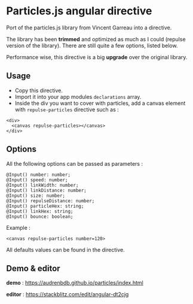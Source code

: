 # Particles.js angular directive

Port of the particles.js library from Vincent Garreau into a directive.

The library has been **trimmed** and optimized as much as I could (repulse version of the library). There are still quite a few options, listed below.

Performance wise, this directive is a big **upgrade** over the original library.

## Usage

- Copy this directive.
- Import it into your app modules `declarations` array.
- Inside the div you want to cover with particles, add a canvas element with `repulse-particles` directive such as :

```
<div>
  <canvas repulse-particles></canvas>
</div>
```
## Options

All the following options can be passed as parameters :

```
@Input() number: number;
@Input() speed: number;
@Input() linkWidth: number;
@Input() linkDistance: number;
@Input() size: number;
@Input() repulseDistance: number;
@Input() particleHex: string;
@Input() linkHex: string;
@Input() bounce: boolean;
```

Example : 

```
<canvas repulse-particles number=120>
```

All defaults values can be found in the directive.

## Demo & editor

**demo** : https://audrenbdb.github.io/particles/index.html

**editor** : https://stackblitz.com/edit/angular-dt2cjg
